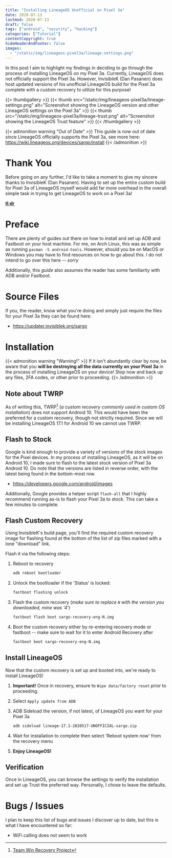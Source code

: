 ```yaml
---
title: "Installing LineageOS Unofficial on Pixel 3a"
date: 2020-07-13
lastmod: 2020-07-13
draft: false
tags: ["android", "security", "hacking"]
categories: ["Tutorial"]
contentCopyright: true
hideHeaderAndFooter: false
images:
  - "/static/img/lineageos-pixel3a/lineage-settings.png"
---
```

In this post I aim to highlight my findings in deciding to go through  the
process of installing LineageOS on my Pixel 3a. Currently, LineageOS does not
officially support the Pixel 3a. However, InvisibleK (Dan Pasanen) does host
updated versions of his unofficial LineageOS build for the Pixel 3a complete
with a custom recovery to utilize for this purpose!

{{< thumbgallery >}}
    {{< thumb src="/static/img/lineageos-pixel3a/lineage-settings.png"
        alt="Screenshot showing the LineageOS version and other LineageOS settings on the Pixel 3a" >}}
    {{< thumb src="/static/img/lineageos-pixel3a/lineage-trust.png"
        alt="Screenshot showing the LineageOS Trust feature" >}}
{{< /thumbgallery >}}

<!--more-->
{{< admonition warning "Out of Date" >}}
This guide is now out of date since LineageOS officially supports the Pixel 3a,
see more here: <https://wiki.lineageos.org/devices/sargo/install>
{{< /admonition >}}

# Thank You

Before going on any further, I'd like to take a moment to give my sincere thanks
to InvisibleK (Dan Pasanen). Having to set up the entire custom build for Pixel
3a of LineageOS myself would add far more overhead in the overall simple task in
trying to get LineageOS to work on a Pixel 3a!

[**tl;dr**](#flash-custom-recovery)

# Preface

There are plenty of guides out there on how to install and set up ADB and
Fastboot on your host machine. For me, on Arch Linux, this was as simple as
running `pacman -S android-tools`. However, should you be on MacOS or Windows
you may have to find resources on how to go about this. I do not intend to go
over this here -- _sorry_

Additionally, this _guide_ also assumes the reader has some familiarity with ADB
and/or Fastboot.

# Source Files

If you, the reader, know what you're doing and simply just require the files
for your Pixel 3a they can be found here:

- <https://updater.invisiblek.org/sargo>

# Installation

{{< admonition warning "Warning!" >}}
If it isn't abundantly clear by now, be aware that you **will be destroying all
the data currently on your Pixel 3a** in the process of installing LineageOS on
your device! Stop now and back up any files, 2FA codes, or other prior to
proceeding.
{{< /admonition >}}

## Note about TWRP

As of writing this, TWRP[^1] (_a custom recovery commonly used in custom OS
installation_) does not support Android 10. This would have been the preferred
for a custom recovery, though not strictly required. Since we will be installing
LineageOS 17.1 for Android 10 we cannot use TWRP.

## Flash to Stock

Google is kind enough to provide a variety of versions of the stock images for
the Pixel devices. In my process of installing LineageOS, as it will be on
Android 10, I made sure to flash to the latest stock version of Pixel 3a Android
10. Do note that the versions are listed in reverse order, with the latest being
found in the bottom-most row.

- <https://developers.google.com/android/images>

Additionally, Google provides a helper script `flash-all` that I highly
recommend running as-is to flash your Pixel 3a to stock. This can take a few
minutes to complete.

## Flash Custom Recovery

Using InvisibleK's build page, you'll find the required custom recovery image
for flashing found at the bottom of the list of zip files marked with a lone
"download" link.

Flash it via the following steps:

1. Reboot to recovery

   ```bash
   adb reboot bootloader
   ```

1. Unlock the bootloader if the 'Status' is locked:

   ```bash
   fastboot flashing unlock
   ```

1. Flash the custom recovery (_make sure to replace `N` with the version you
   downloaded, mine was '4'_)

   ```bash
   fastboot flash boot sargo-recovery-eng-N.img
   ```

1. Boot the custom recovery either by re-entering recovery mode or fastboot --
   make sure to wait for it to enter Android Recovery after

   ```bash
   fastboot boot sargo-recovery-eng-N.img
   ```

## Install LineageOS

Now that the custom recovery is set up and booted into, we're ready to install LineageOS!

1. **Important!** Once in recovery, ensure to `Wipe data/factory reset` prior to
   proceeding.
1. Select `Apply update from ADB`
1. ADB Sideload the version, if not latest, of LineageOS you want for your Pixel
   3a

   ```bash
   adb sideload lineage-17.1-2020517-UNOFFICIAL-sargo.zip
   ```

1. Wait for installation to complete then select 'Reboot system now' from the
   recovery menu
1. **Enjoy LineageOS!**

## Verification

Once in LineageOS, you can browse the settings to verify the installation and
set up Trust the preferred way. Personally, I chose to leave the defaults.

# Bugs / Issues

I plan to keep this list of bugs and issues I discover up to date, but this is
what I have encountered so far:

- WiFi calling does not seem to work

[^1]: [Team Win Recovery Project](https://twrp.me/)
